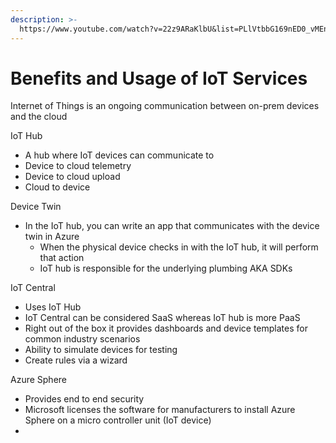 ```yaml
---
description: >-
  https://www.youtube.com/watch?v=22z9ARaKlbU&list=PLlVtbbG169nED0_vMEniWBQjSoxTsBYS3&index=23
---
```


# Benefits and Usage of IoT Services

Internet of Things is an ongoing communication between on-prem devices and the cloud&#x20;



IoT Hub

* A hub where IoT devices can communicate to&#x20;
* Device to cloud telemetry
* Device to cloud upload
* Cloud to device

Device Twin

* In the IoT hub, you can write an app that communicates with the device twin in Azure
  * When the physical device checks in with the IoT hub, it will perform that action
  * IoT hub is responsible for the underlying plumbing AKA SDKs

IoT Central

* Uses IoT Hub
* IoT Central can be considered SaaS whereas IoT hub is more PaaS
* Right out of the box it provides dashboards and device templates for common industry scenarios
* Ability to simulate devices for testing
* Create rules via a wizard

Azure Sphere

* Provides end to end security
* Microsoft licenses the software for manufacturers to install Azure Sphere on a micro controller unit (IoT device)
*
